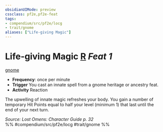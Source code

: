 ```yaml
---
obsidianUIMode: preview
cssclass: pf2e,pf2e-feat
tags:
- compendium/src/pf2e/locg
- trait/gnome
aliases: ["Life-giving Magic"]
---
```

# Life-giving Magic  [R](rules/core-rulebook/chapter-9-playing-the-game.md#Actions "Reaction") *Feat 1*  
[gnome](rules/traits/gnome.md)  

- **Frequency**: once per minute
- **Trigger** You cast an innate spell from a gnome heritage or ancestry feat.
- **Activity** Reaction

The upwelling of innate magic refreshes your body. You gain a number of temporary Hit Points equal to half your level (minimum 1) that last until the end of your next turn.

*Source: Lost Omens: Character Guide p. 32*  
%% #compendium/src/pf2e/locg #trait/gnome %%